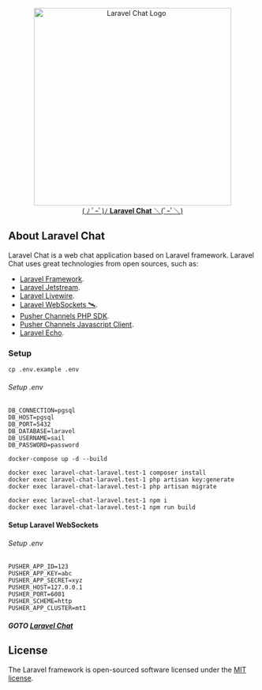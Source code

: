 <p align="center"><a href="#" target="_blank"><img src="https://raw.githubusercontent.com/minhthienhuynh/laravel-chat/chat-app/resources/assets/images/auth-img.png" width="400" alt="Laravel Chat Logo"><br>( ﾉ ﾟｰﾟ)ﾉ <b>Laravel Chat</b> ＼(ﾟｰﾟ＼)</a></p>

## About Laravel Chat

Laravel Chat is a web chat application based on Laravel framework. Laravel Chat uses great technologies from open sources, such as:

- [Laravel Framework](https://laravel.com/docs/master).
- [Laravel Jetstream](https://jetstream.laravel.com/3.x/introduction.html).
- [Laravel Livewire](https://laravel-livewire.com/).
- [Laravel WebSockets 🛰](https://beyondco.de/docs/laravel-websockets/getting-started/introduction).
- [Pusher Channels PHP SDK](https://github.com/pusher/pusher-http-php#pusher-channels-http-php-library).
- [Pusher Channels Javascript Client](https://pusher.com/docs/channels/getting_started/javascript/).
- [Laravel Echo](https://github.com/laravel/echo#introduction).

### Setup

```shell
cp .env.example .env
```

###### Setup .env

```dotenv
DB_CONNECTION=pgsql
DB_HOST=pgsql
DB_PORT=5432
DB_DATABASE=laravel
DB_USERNAME=sail
DB_PASSWORD=password
```

```shell
docker-compose up -d --build
```

```shell
docker exec laravel-chat-laravel.test-1 composer install
docker exec laravel-chat-laravel.test-1 php artisan key:generate
docker exec laravel-chat-laravel.test-1 php artisan migrate
```

```shell
docker exec laravel-chat-laravel.test-1 npm i
docker exec laravel-chat-laravel.test-1 npm run build
```

#### Setup Laravel WebSockets

###### Setup .env

```dotenv
PUSHER_APP_ID=123
PUSHER_APP_KEY=abc
PUSHER_APP_SECRET=xyz
PUSHER_HOST=127.0.0.1
PUSHER_PORT=6001
PUSHER_SCHEME=http
PUSHER_APP_CLUSTER=mt1
```

##### GOTO [Laravel Chat](http://localhost)

## License

The Laravel framework is open-sourced software licensed under the [MIT license](https://opensource.org/licenses/MIT).
